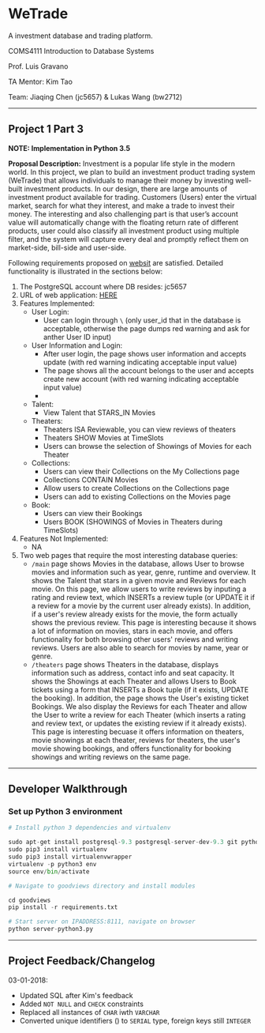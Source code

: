 # WeTrade

A investment database and trading platform.

COMS4111 Introduction to Database Systems

Prof. Luis Gravano

TA Mentor: Kim Tao

Team: Jiaqing Chen (jc5657) & Lukas Wang (bw2712)

---

## Project 1 Part 3

**NOTE: Implementation in Python 3.5**

**Proposal Description:** Investment is a popular life style in the modern world. In this project, we plan to build an investment product trading system (WeTrade) that allows individuals to manage their money by investing well-built investment products. In our design, there are large amounts of investment product available for trading. Customers (Users) enter the virtual market, search for what they interest, and make a trade to invest their money. The interesting and also challenging part is that user’s account value will automatically change with the floating return rate of different products, user could also classify all investment product using multiple filter, and the system will capture every deal and promptly reflect them on market-side, bill-side and user-side.

Following requirements proposed on [websit](http://www.cs.columbia.edu/~gravano/cs4111/Proj1-3/) are satisfied. Detailed functionality is illustrated in the sections below:

1. The PostgreSQL account where DB resides: jc5657
2. URL of web application: [HERE](http://34.138.131.47:8111/)
3. Features Implemented:
    - User Login:
        - User can login through `\` (only user_id that in the database is acceptable, otherwise the page dumps red warning and ask for anther User ID input)
    - User Information and Login:
        - After user login, the page shows user information and accepts update (with red warning indicating acceptable input value)
        - The page shows all the account belongs to the user and accepts create new account (with red warning indicating acceptable input value)
        - 
    - Talent:
        - View Talent that STARS_IN Movies
    - Theaters:
        - Theaters ISA Reviewable, you can view reviews of theaters
        - Theaters SHOW Movies at TimeSlots
        - Users can browse the selection of Showings of Movies for each Theater
    - Collections:
        - Users can view their Collections on the My Collections page
        - Collections CONTAIN Movies
        - Allow users to create Collections on the Collections page
        - Users can add to existing Collections on the Movies page
    - Book:
        - Users can view their Bookings
        - Users BOOK (SHOWINGS of Movies in Theaters during TimeSlots)
4. Features Not Implemented:
    - NA
5. Two web pages that require the most interesting database queries:
    - `/main` page shows Movies in the database, allows User to browse movies and information such as year, genre, runtime and overview. It shows the Talent that stars in a given movie and Reviews for each movie. On this page, we allow users to write reviews by inputing a rating and review text, which INSERTs a review tuple (or UPDATE it if a review for a movie by the current user already exists). In addition, if a user's review already exists for the movie, the form actually shows the previous review. This page is interesting because it shows a lot of information on movies, stars in each movie, and offers functionality for both browsing other users' reviews and writing reviews. Users are also able to search for movies by name, year or genre.
    - `/theaters` page shows Theaters in the database, displays information such as address, contact info and seat capacity. It shows the Showings at each Theater and allows Users to Book tickets using a form that INSERTs a Book tuple (if it exists, UPDATE the booking). In addition, the page shows the User's existing ticket Bookings. We also display the Reviews for each Theater and allow the User to write a review for each Theater (which inserts a rating and review text, or updates the existing review if it already exists). This page is interesting becuase it offers information on theaters, movie showings at each theater, reviews for theaters, the user's movie showing bookings, and offers functionality for booking showings and writing reviews on the same page.

---

## Developer Walkthrough

### Set up Python 3 environment

```py
# Install python 3 dependencies and virtualenv

sudo apt-get install postgresql-9.3 postgresql-server-dev-9.3 git python3-dev python3-pip
sudo pip3 install virtualenv
sudo pip3 install virtualenvwrapper
virtualenv -p python3 env
source env/bin/activate

# Navigate to goodviews directory and install modules

cd goodviews
pip install -r requirements.txt

# Start server on IPADDRESS:8111, navigate on browser
python server-python3.py
```

---

## Project Feedback/Changelog

03-01-2018:

- Updated SQL after Kim's feedback
- Added `NOT NULL` and `CHECK` constraints
- Replaced all instances of `CHAR` iwth `VARCHAR`
- Converted unique identifiers (<id>) to `SERIAL` type, foreign keys still `INTEGER`
